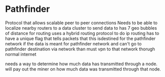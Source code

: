 # Pathfinder
Protocol that allows scalable peer to peer connections
Needs to be able to localize nearby routers to a data cluster to send data to
has 7 geo bubbles of distance for routing
uses a hybrid routing protocol to do ip routing
has to have a unique flag that tells packets that this isdestined for the pathfinder network
if the data is meant for pathfinder network and can't go to pathfinder destination via network than must vpn to that network thorugh normal internet

needs a way to determine how much data has transmitted through a node.
will pay out the miner on how much data was transmitted through that node.
